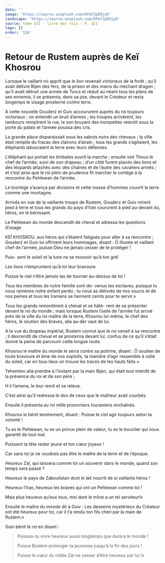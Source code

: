 ```yaml
---
date: ''
image: 'https://source.unsplash.com/EFm7JpD9jy8'
landscape: 'https://source.unsplash.com/EFm7JpD9jy8'
source: tome III - livre des rois - P. 321
tags: []
order: '124'
---
```


# Retour de Rustem auprès de Keï Khosrou

Lorsque le vaillant roi apprit que le lion revenait victorieux de la forêt ; qu’il avait délivré Bijen des fers, de la prison et des mains du méchant dragon ; qu’il avait détruit une armée de Turcs et réduit au néant tous les plans de ses ennemis, il se présenta, dans sa joie, devant le Créateur et resta longemps le visage prosterné contre terre.

A cette nouvelle Gouderz et Guiv accoururent auprès du roi toujours victorieux ; on entendit un bruit d’armes ; les troupes arrivèrent, les tambours remplirent la rue, le son bruyant des trompettes retentit sous la porte du palais et l’armée poussa des cris.

La grande place disparaissait sous les sabots noirs des chevaux ; la ville était remplie du fracas des clairons d’airain ; tous les grands s’agitaient, les éléphants labouraient la terre avec leurs défenses.

L’éléphant qui portait les timbales ouvrit la marche ; ensuite vint Thous le chef de l’armée, suivi de son drapeau ; d’un côté furent placés des lions et des léopards attachés avec des chaînes et de l’autre des cavaliers armés ; et c’est ainsi que le roi plein de prudence fit marcher le cortége à la rencontre du Pehlewan de l’armée.

Le tcortége s’avança par divisions et cette masse d’hommes couvrit la terre comme une montagne.

Arrivés en vue de la vaillante troupe de Rustem, Gouderz et Guiv mirent pied à terre et tous les grands du pays d’Iran coururent à pied au-devant du, héros, en le bénissant.

Le Pehlewan du monde descendit de cheval et adressa les questions d’usage

KEÏ KHOSROU. aux héros qui s’étaient fatigués pour aller à sa rencontre ; Gouderz et Guiv lui offrirent leurs hommages, disant : Ô illustre et vaillant chef de l’armée, puisse Dieu ne jamais cesser de te protéger !

Puis- sent le soleil et la lune ne se mouvoir qu’à ton gré!

Les lions n’empruntent qu’à toi leur bravoure.

Puisse le ciel n’être jamais las de tourner au-dessus de toi !

Tous les membres de notre famille sont de- venus tes esclaves, puisque tu nous ramènes notre enfant perdu ; tu nous as délivrés de nos soucis et de nos peines et tous les Iraniens se tiennent ceints pour te servir.»

Tous les grands remontèrent à cheval et se hâtè-
rent de se présenter devant le roi du monde ; mais lorsque Rustem l’asile de l’armée fut arrivé près de la ville du roi maître de la terre, Khosrou lui-même, le chef des héros, le soutien des braves, alla au-der vaut de lui.

A la vue du drapeau impérial, Rustem connut que le roi venait à sa rencontre ; il descendit de cheval et se prosterna devant lui, confus de ce qu’il s’était donné la peine de parcourir cette longue route.

Khosrou le maître du monde le serra contre sa poitrine, disant : Ô soutien de toute bravoure et âme de nos exploits, ta manière d’agir ressemble à celle du soleil, car en tous lieux on trouve les traces de tes hauts faits.»

Tehemten alla prendre à l’instant par la main Bijen, qui était tout interdit de la présence du roi et de son père ;

H il l’amena, le leur remit et se releva.

C’est ainsi qu’il redressa le dos de ceux que le malheur avait courbés.

Ensuite il présenta au roi mille prisonniers touraniens enchaînés.

Khosrou le bénit tendrement, disant : Puisse le ciel agir toujours selon ta volonté !

Tu es le Pehlewan, tu es un prince plein de valeur, tu es le bouclier qui nous garantit de tout mal.

Puissent ta tête rester jeune et ton cœur joyeux !

Car sans toi je ne voudrais pas être le maître de la terre et de l’époque.

Heureux Zal, qui laissera comme toi un souvenir dans le monde, quand son temps sera passé ?

Heureux le pays de Zaboulistan dont le lait nourrit de si vaillants héros !

Heureux l’Iran, heureux les braves qui ont un Pehlewan comme toi !

Mais plus heureux qu’eux tous, moi dont le trône a un tel serviteur!»

Ensuite le maître du monde dit à Guiv : Les desseins mystérieux du Créateur ont été heureux pour toi, car il t’a rendu ton fils chéri par la main de Rustem.»

Guiv bénit le roi en disant :

> Puisses-tu vivre heureux aussi longtemps que durera le monde !
>
> Puisse Bustem prolonger ta jeunesse jusqu’à la fin des jours !
>
> Puisse le cœur du noble Zal ne cesser d’être heureux par lui !»
